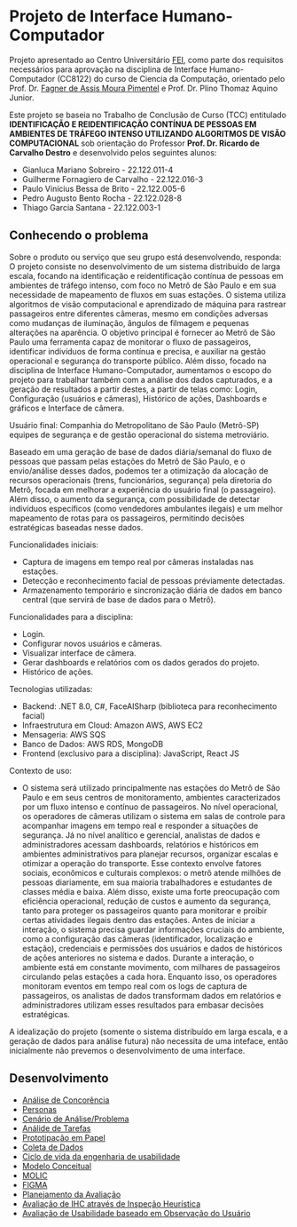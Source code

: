 # Projeto de Interface Humano-Computador

Projeto apresentado ao Centro Universitário [FEI](https://portal.fei.edu.br/), como parte dos requisitos necessários para aprovação na disciplina de Interface Humano-Computador (CC8122) do curso de Ciencia da Computação, orientado pelo Prof. Dr. [Fagner de Assis Moura Pimentel](https://github.com/fagnerpimentel) e Prof. Dr. Plino Thomaz Aquino Junior.

Este projeto se baseia no Trabalho de Conclusão de Curso (TCC) entitulado **IDENTIFICAÇÃO E REIDENTIFICAÇÃO CONTÍNUA DE PESSOAS EM AMBIENTES DE TRÁFEGO INTENSO UTILIZANDO ALGORITMOS DE VISÃO COMPUTACIONAL** sob orientação do Professor **Prof. Dr. Ricardo de Carvalho Destro** e desenvolvido pelos seguintes alunos:

- Gianluca Mariano Sobreiro - 22.122.011-4
- Guilherme Fornagiero de Carvalho - 22.122.016-3
- Paulo Vinícius Bessa de Brito - 22.122.005-6
- Pedro Augusto Bento Rocha - 22.122.028-8
- Thiago Garcia Santana - 22.122.003-1

## Conhecendo o problema

Sobre o produto ou serviço que seu grupo está desenvolvendo, responda:
O projeto consiste no desenvolvimento de um sistema distribuído de larga escala, focando na identificação e reidentificação contínua de pessoas em ambientes de tráfego intenso, com foco no Metrô de São Paulo e em sua necessidade de mapeamento de fluxos em suas estações. O sistema utiliza algoritmos de visão computacional e aprendizado de máquina para rastrear passageiros entre diferentes câmeras, mesmo em condições adversas como mudanças de iluminação, ângulos de filmagem e pequenas alterações na aparência. O objetivo principal é fornecer ao Metrô de São Paulo uma ferramenta capaz de monitorar o fluxo de passageiros, identificar indivíduos de forma contínua e precisa, e auxiliar na gestão operacional e segurança do transporte público. Além disso, focado na disciplina de Interface Humano-Computador, aumentamos o escopo do projeto para trabalhar também com a análise dos dados capturados, e a geração de resultados a partir destes, a partir de telas como: Login, Configuração (usuários e câmeras), Histórico de ações, Dashboards e gráficos e Interface de câmera.

Usuário final: Companhia do Metropolitano de São Paulo (Metrô-SP) equipes de segurança e de gestão operacional do sistema metroviário.

Baseado em uma geração de base de dados diária/semanal do fluxo de pessoas que passam pelas estações do Metrô de São Paulo, e o envio/análise desses dados, podemos ter a otimização da alocação de recursos operacionais (trens, funcionários, segurança) pela diretoria do Metrô, focada em melhorar a experiência do usuário final (o passageiro). Além disso, o aumento da segurança, com possibilidade de detectar indivíduos específicos (como vendedores ambulantes ilegais) e um melhor mapeamento de rotas para os passageiros, permitindo decisões estratégicas baseadas nesse dados.

Funcionalidades iniciais:
- Captura de imagens em tempo real por câmeras instaladas nas estações.
- Detecção e reconhecimento facial de pessoas préviamente detectadas.
- Armazenamento temporário e sincronização diária de dados em banco central (que servirá de base de dados para o Metrô).

Funcionalidades para a disciplina:
- Login.
- Configurar novos usuários e câmeras.
- Visualizar interface de câmera.
- Gerar dashboards e relatórios com os dados gerados do projeto.
- Histórico de ações.

Tecnologias utilizadas:
- Backend: .NET 8.0, C#, FaceAISharp (biblioteca para reconhecimento facial)
- Infraestrutura em Cloud: Amazon AWS, AWS EC2
- Mensageria: AWS SQS
- Banco de Dados: AWS RDS, MongoDB
- Frontend (exclusivo para a disciplina): JavaScript, React JS

Contexto de uso:
- O sistema será utilizado principalmente nas estações do Metrô de São Paulo e em seus centros de monitoramento, ambientes caracterizados por um fluxo intenso e contínuo de passageiros. No nível operacional, os operadores de câmeras utilizam o sistema em salas de controle para acompanhar imagens em tempo real e responder a situações de segurança. Já no nível analítico e gerencial, analistas de dados e administradores acessam dashboards, relatórios e históricos em ambientes administrativos para planejar recursos, organizar escalas e otimizar a operação do transporte. Esse contexto envolve fatores sociais, econômicos e culturais complexos: o metrô atende milhões de pessoas diariamente, em sua maioria trabalhadores e estudantes de classes média e baixa. Além disso, existe uma forte preocupação com eficiência operacional, redução de custos e aumento da segurança, tanto para proteger os passageiros quanto para monitorar e proibir certas atividades ilegais dentro das estações. Antes de iniciar a interação, o sistema precisa guardar informações cruciais do ambiente, como a configuração das câmeras (identificador, localização e estação), credenciais e permissões dos usuários e dados de históricos de ações anteriores no sistema e dados. Durante a interação, o ambiente está em constante movimento, com milhares de passageiros circulando pelas estações a cada hora. Enquanto isso, os operadores monitoram eventos em tempo real com os logs de captura de passageiros, os analistas de dados transformam dados em relatórios e administradores utilizam esses resultados para embasar decisões estratégicas.

A idealização do projeto (somente o sistema distribuído em larga escala, e a geração de dados para análise futura) não necessita de uma inteface, então inicialmente não prevemos o desenvolvimento de uma interface.

## Desenvolvimento
- [Análise de Concorência](docs/2_concorencia.md)
- [Personas](docs/3_personas.md)
- [Cenário de Análise/Problema](docs/4_cenarios.md)
- [Análide de Tarefas](docs/5_analise_tarefas.md)
- [Prototipação em Papel]()
- [Coleta de Dados]()
- [Ciclo de vida da engenharia de usabilidade]()
- [Modelo Conceitual]() 
- [MOLIC]()
- [FIGMA]()
- [Planejamento da Avaliação]()
- [Avaliação de IHC através de Inspeção Heurística]()
- [Avaliação de Usabilidade baseado em Observação do Usuário]()
